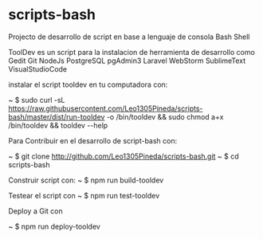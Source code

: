 # scripts-bash
Projecto de desarrollo de script en base a lenguaje de consola Bash Shell

ToolDev es un script para la instalacion de herramienta de desarrollo como 
	Gedit
	Git
	NodeJs
	PostgreSQL
	pgAdmin3
	Laravel
	WebStorm
	SublimeText
	VisualStudioCode

instalar el script tooldev en tu computadora con:

~ $ sudo curl -sL https://raw.githubusercontent.com/Leo1305Pineda/scripts-bash/master/dist/run-tooldev -o /bin/tooldev && sudo chmod a+x /bin/tooldev && tooldev --help

Para Contribuir en el desarrollo de script-bash con:

~ $ git clone http://github.com/Leo1305Pineda/scripts-bash.git
~ $ cd scripts-bash

Construir script con:
~ $ npm run build-tooldev

Testear el script con 
~ $ npm run test-tooldev

Deploy a Git con

~ $ npm run deploy-tooldev



